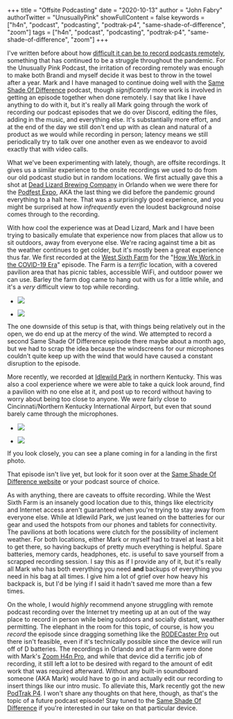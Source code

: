 +++
title = "Offsite Podcasting"
date = "2020-10-13"
author = "John Fabry"
authorTwitter = "UnusuallyPink"
showFullContent = false
keywords = ["h4n", "podcast", "podcasting", "podtrak-p4", "same-shade-of-difference", "zoom"]
tags = ["h4n", "podcast", "podcasting", "podtrak-p4", "same-shade-of-difference", "zoom"]
+++

I've written before about how [difficult it can be to record podcasts remotely](https://unusually.pink/the-dumpster-fire-of-remote-podcasting/), something that has continued to be a struggle throughout the pandemic. For the Unusually Pink Podcast, the irritation of recording remotely was enough to make both Brandi and myself decide it was best to throw in the towel after a year. Mark and I have managed to continue doing well with the [Same Shade Of Difference](https://sameshadeofdifference.com/) podcast, though _significantly_ more work is involved in getting an episode together when done remotely. I say that like I have anything to do with it, but it's really all Mark going through the work of recording our podcast episodes that we do over Discord, editing the files, adding in the music, and everything else. It's substantially more effort, and at the end of the day we still don't end up with as clean and natural of a product as we would while recording in person; latency means we still periodically try to talk over one another even as we endeavor to avoid exactly that with video calls.

What we've been experimenting with lately, though, are offsite recordings. It gives us a similar experience to the onsite recordings we used to do from our old podcast studio but in random locations. We first actually gave this a shot at [Dead Lizard Brewing Company](https://www.deadlizardbrewing.com/) in Orlando when we were there for the [Podfest Expo](https://unusually.pink/podfest-multimedia-expo/), AKA the last thing we did before the pandemic ground everything to a halt here. That was a surprisingly good experience, and you might be surprised at how _infrequently_ even the loudest background noise comes through to the recording.

With how cool the experience was at Dead Lizard, Mark and I have been trying to basically emulate that experience now from places that allow us to sit outdoors, away from everyone else. We're racing against time a bit as the weather continues to get colder, but it's mostly been a great experience thus far. We first recorded at the [West Sixth Farm](https://www.westsixth.com/westsixthfarm) for the "[How We Work in the COVID-19 Era](https://sameshadeofdifference.com/episodes/how-we-work-in-the-covid-19-era)" episode. The Farm is a _terrific_ location, with a covered pavilion area that has picnic tables, accessible WiFi, and outdoor power we can use. Barley the farm dog came to hang out with us for a little while, and it's a _very_ difficult view to top while recording.

- ![](images/edit_farm_dog-rotated.jpg)
    
- ![](images/edit_farm_field.jpg)
    

The one downside of this setup is that, with things being relatively out in the open, we do end up at the mercy of the wind. We attempted to record a second Same Shade Of Difference episode there maybe about a month ago, but we had to scrap the idea because the windscreens for our microphones couldn't quite keep up with the wind that would have caused a constant disruption to the episode.

More recently, we recorded at [Idlewild Park](https://www.boonecountyky.org/departments/parks/england_idlewild_park_and_dog_park.aspx) in northern Kentucky. This was also a cool experience where we were able to take a quick look around, find a pavilion with no one else at it, and post up to record without having to worry about being too close to anyone. We _were_ fairly close to Cincinnati/Northern Kentucky International Airport, but even that sound barely came through the microphones.

- ![](images/edit_park_plane.jpg)
    
- ![](images/edit_park_setup.jpg)
    

If you look closely, you can see a plane coming in for a landing in the first photo.

That episode isn't live yet, but look for it soon over at the [Same Shade Of Difference website](https://sameshadeofdifference.com/) or your podcast source of choice.

As with anything, there are caveats to offsite recording. While the West Sixth Farm is an insanely good location due to this, things like electricity and Internet access aren't guaranteed when you're trying to stay away from everyone else. While at Idlewild Park, we just leaned on the batteries for our gear and used the hotspots from our phones and tablets for connectivity. The pavilions at both locations were clutch for the possibility of inclement weather. For both locations, either Mark or myself had to travel at least a bit to get there, so having backups of pretty much everything is helpful. Spare batteries, memory cards, headphones, etc. is useful to save yourself from a scrapped recording session. I say this as if I provide any of it, but it's really all Mark who has both everything you need **and** backups of everything you need in his bag at all times. I give him a lot of grief over how heavy his backpack is, but I'd be lying if I said it hadn't saved me more than a few times.

On the whole, I would _highly_ recommend anyone struggling with remote podcast recording over the Internet try meeting up at an out of the way place to record in person while being outdoors and socially distant, weather permitting. The elephant in the room for this topic, of course, is how you _record_ the episode since dragging something like the [RODECaster Pro](https://www.rode.com/rodecasterpro) out there isn't feasible, even if it's technically possible since the device will run off of D batteries. The recordings in Orlando and at the Farm were done with Mark's [Zoom H4n Pro](https://zoomcorp.com/en/us/handheld-recorders/handheld-recorders/h4n-pro/), and while that device did a terrific job of recording, it still left a lot to be desired with regard to the amount of edit work that was required afterward. Without any built-in soundboard someone (AKA Mark) would have to go in and actually edit our recording to insert things like our intro music. To alleviate this, Mark recently got the new [PodTrak P4](https://zoomcorp.com/en/us/podtrak-recorders/podcast-recorders/podtrak-p4/). I won't share any thoughts on that here, though, as that's the topic of a future podcast episode! Stay tuned to the [Same Shade Of Difference](https://sameshadeofdifference.com/) if you're interested in our take on that particular device.
